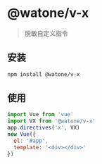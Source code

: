 # @watone/v-x

> 脱敏自定义指令

## 安装

```bash
npm install @watone/v-x
```
## 使用
```javascript
import Vue from 'vue'
import VX from '@watone/v-x'
app.directives('x', VX)
new Vue({
  el: '#app',
  template: '<div></div>'
})
```
